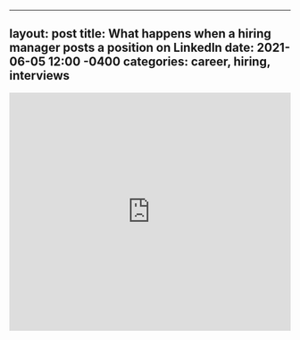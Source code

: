
---
layout: post
title: What happens when a hiring manager posts a position on LinkedIn
date: 2021-06-05 12:00 -0400
categories: career, hiring, interviews
---
<iframe src="https://www.linkedin.com/embed/feed/update/urn:li:ugcPost:6807094506454941696" height="426" width="504" frameborder="0" allowfullscreen="" title="Embedded post"></iframe>
